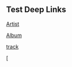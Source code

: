 ## Test Deep Links


[Artist](spotify:artist:2WjvvwAX0mdWwq3aFuUdtc)




[Album](spotify:album:1eStwpifoxHYRsCrPheX4l)




[track](spotify:track:7GhIk7Il098yCjg4BQjzvb)

[
